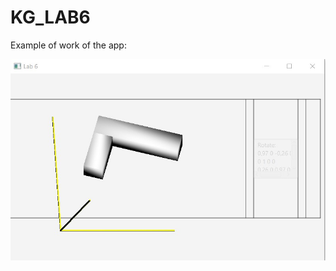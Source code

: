 # KG_LAB6

Example of work of the app:

![alt text](https://github.com/iliuha1907/KG_LAB6/blob/master/images/Example.jpg?raw=true)
